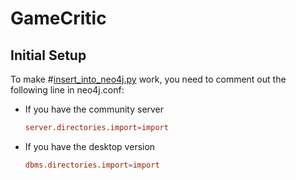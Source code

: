 # GameCritic

## Initial Setup

To make #[insert_into_neo4j.py](insert_into_neo4j.py) work, you need to comment out the following line in neo4j.conf:

- If you have the community server

  ```conf
  server.directories.import=import
  ```

- If you have the desktop version

  ```conf
  dbms.directories.import=import
  ```
